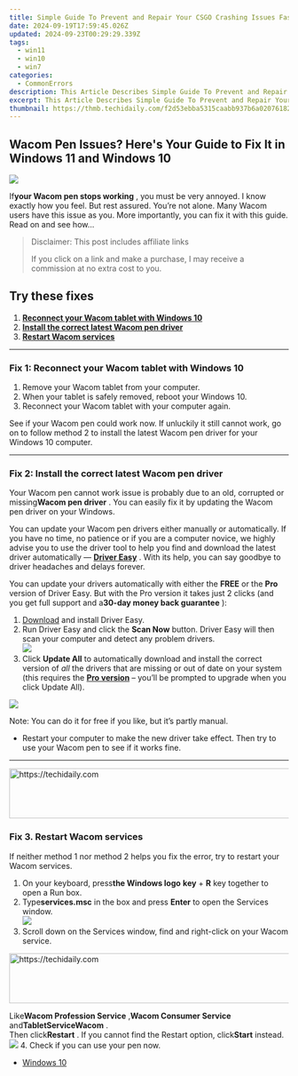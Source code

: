 ```yaml
---
title: Simple Guide To Prevent and Repair Your CSGO Crashing Issues Fast
date: 2024-09-19T17:59:45.026Z
updated: 2024-09-23T00:29:29.339Z
tags:
  - win11
  - win10
  - win7
categories:
  - CommonErrors
description: This Article Describes Simple Guide To Prevent and Repair Your CSGO Crashing Issues Fast
excerpt: This Article Describes Simple Guide To Prevent and Repair Your CSGO Crashing Issues Fast
thumbnail: https://thmb.techidaily.com/f2d53ebba5315caabb937b6a02076182259db722e8470506c861929020be203d.jpg
---
```


## Wacom Pen Issues? Here's Your Guide to Fix It in Windows 11 and Windows 10

![](https://images.drivereasy.com/wp-content/uploads/2018/02/img_5a7ab1abc35b9.jpg)

 If**your Wacom pen stops working** , you must be very annoyed. I know exactly how you feel. But rest assured. You’re not alone. Many Wacom users have this issue as you. More importantly, you can fix it with this guide. Read on and see how…

>  Disclaimer: This post includes affiliate links
>
>  If you click on a link and make a purchase, I may receive a commission at no extra cost to you.
>

## Try these fixes

1. **[Reconnect your Wacom tablet with Windows 10](#method1)**
2. **[Install the correct latest Wacom pen driver](#method2)**
3. [**Restart Wacom services**](#method3)

---

### Fix 1: Reconnect your Wacom tablet with Windows 10

1. Remove your Wacom tablet from your computer.
2. When your tablet is safely removed, reboot your Windows 10.
3. Reconnect your Wacom tablet with your computer again.

 See if your Wacom pen could work now. If unluckily it still cannot work, go on to follow method 2 to install the latest Wacom pen driver for your Windows 10 computer.

---

### Fix 2: Install the correct latest Wacom pen driver

 Your Wacom pen cannot work issue is probably due to an old, corrupted or missing**Wacom pen driver** . You can easily fix it by updating the Wacom pen driver on your Windows.

 You can update your Wacom pen drivers either manually or automatically. If you have no time, no patience or if you are a computer novice, we highly advise you to use the driver tool to help you find and download the latest driver automatically — **[Driver Easy](https://tools.techidaily.com/drivereasy/download/)**  . With its help, you can say goodbye to driver headaches and delays forever.

 You can update your drivers automatically with either the **FREE**   or the **Pro**   version of Driver Easy. But with the Pro version it takes just 2 clicks (and you get full support and a**30-day money back guarantee** ):

1. [Download](https://tools.techidaily.com/drivereasy/download/)   and install Driver Easy.
2. Run Driver Easy and click the **Scan Now** button. Driver Easy will then scan your computer and detect any problem drivers.  
![](https://images.drivereasy.com/wp-content/uploads/2017/07/img_59783346eff0d.jpg)
3. Click **Update All** to automatically download and install the correct version of _all_  the drivers that are missing or out of date on your system (this requires the **[Pro version](https://tools.techidaily.com/drivereasy/download/)**  – you’ll be prompted to upgrade when you click Update All).

![](https://images.drivereasy.com/wp-content/uploads/2017/07/img_5978363d37b92.jpg)

 Note: You can do it for free if you like, but it’s partly manual.

* Restart your computer to make the new driver take effect. Then try to use your Wacom pen to see if it works fine.

---

<!-- affiliate ads begin -->
<a href="https://appsumo.8odi.net/c/5597632/2100538/7443" target="_top" id="2100538">
  <img src="//a.impactradius-go.com/display-ad/7443-2100538" border="0" alt="https://techidaily.com" width="728" height="90"/>
</a>
<img height="0" width="0" src="https://appsumo.8odi.net/i/5597632/2100538/7443" style="position:absolute;visibility:hidden;" border="0" />
<!-- affiliate ads end -->

### Fix 3\. Restart Wacom services

 If neither method 1 nor method 2 helps you fix the error, try to restart your Wacom services.

1. On your keyboard, press**the Windows logo** **key**  \+ **R** key together to open a Run box.
2. Type**services.msc** in the box and press **Enter** to open the Services window.  
![](https://images.drivereasy.com/wp-content/uploads/2017/07/img_597838560e717.png)
3. Scroll down on the Services window, find and right-click on your Wacom service.  

<!-- affiliate ads begin -->
<a href="https://zebaoaffiliateprogram.pxf.io/c/5597632/2137974/21526" target="_top" id="2137974">
  <img src="//a.impactradius-go.com/display-ad/21526-2137974" border="0" alt="https://techidaily.com" width="728" height="90"/>
</a>
<img height="0" width="0" src="https://zebaoaffiliateprogram.pxf.io/i/5597632/2137974/21526" style="position:absolute;visibility:hidden;" border="0" />
<!-- affiliate ads end -->

 Like**Wacom Profession Service** ,**Wacom Consumer Service** and**TabletServiceWacom** .  
 Then click**Restart** . If you cannot find the Restart option, click**Start**  instead.  
![](https://images.drivereasy.com/wp-content/uploads/2017/07/img_5978392b3ae82.jpg)
4. Check if you can use your pen now.

* [Windows 10](https://tools.techidaily.com/drivereasy/download/)

<ins class="adsbygoogle"
     style="display:block"
     data-ad-format="autorelaxed"
     data-ad-client="ca-pub-7571918770474297"
     data-ad-slot="1223367746"></ins>

<ins class="adsbygoogle"
     style="display:block"
     data-ad-client="ca-pub-7571918770474297"
     data-ad-slot="8358498916"
     data-ad-format="auto"
     data-full-width-responsive="true"></ins>



